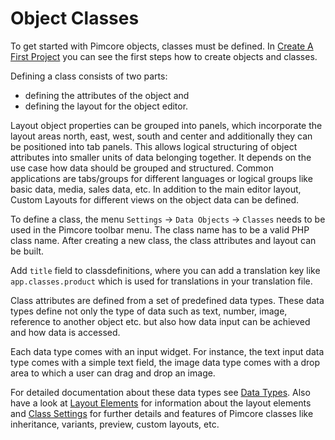 # Object Classes

To get started with Pimcore objects, classes must be defined. 
In [Create A First Project](../../01_Getting_Started/07_Create_a_First_Project.md) you can see the first steps how to 
create objects and classes.

Defining a class consists of two parts: 
* defining the attributes of the object and 
* defining the layout for the object editor. 

Layout object properties can be grouped into panels, which incorporate the layout areas north, east, west, south and 
center and additionally they can be positioned into tab panels. This allows logical structuring of object attributes 
into smaller units of data belonging together. It depends on the use case how data should be grouped and structured.
Common applications are tabs/groups for different languages or logical groups like basic data, media, sales data, etc.
In addition to the main editor layout, Custom Layouts for different views on the object data can be defined. 

To define a class, the menu `Settings` -> `Data Objects` -> `Classes` needs to be used in the Pimcore toolbar menu. 
The class name has to be a valid PHP class name. After creating a new class, the class attributes and layout can be built.  

Add `title` field to classdefinitions, where you can add a translation key like `app.classes.product` which is used for
translations in your translation file.

Class attributes are defined from a set of predefined data types. 
These data types define not only the type of data such as text, number, image, reference to another object etc. but 
also how data input can be achieved and how data is accessed. 

Each data type comes with an input widget. For instance, the text input data type comes with a simple text field, the 
image data type comes with a drop area to which a user can drag and drop an image.
 
For detailed documentation about these data types see [Data Types](./01_Data_Types/README.md).
Also have a look at [Layout Elements](./03_Layout_Elements/README.md) for information about the layout elements 
and [Class Settings](./05_Class_Settings/README.md) for further details and features of Pimcore classes like 
inheritance, variants, preview, custom layouts, etc.   
